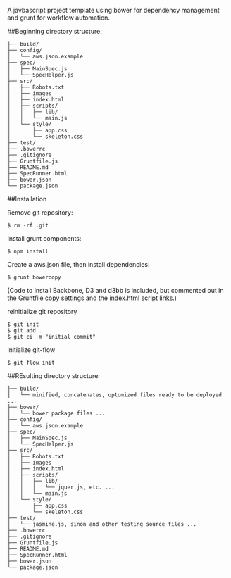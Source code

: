 A javbascript project template using bower for dependency management and grunt for workflow automation.

##Beginning directory structure:

```
├── build/
├── config/
│   └── aws.json.example
├── spec/
│   ├── MainSpec.js
│   └── SpecHelper.js
├── src/
│   ├── Robots.txt
│   ├── images
│   ├── index.html
│   ├── scripts/
│   │   ├── lib/
│   │   └── main.js
│   └── style/
│       ├── app.css
│       └── skeleton.css
├── test/
├── .bowerrc
├── .gitignore
├── Gruntfile.js
├── README.md
├── SpecRunner.html
├── bower.json
└── package.json
```

##Installation

Remove git repository:
```
$ rm -rf .git
```

Install grunt components:
```
$ npm install
```

Create a aws.json file, then install dependencies:
```
$ grunt bowercopy
```
(Code to install Backbone, D3 and d3bb is included, but commented out in the Gruntfile copy settings and the index.html script links.)

reinitialize git repository
```
$ git init
$ git add .
$ git ci -m "initial commit"
```

initialize git-flow
```
$ git flow init
```

##REsulting directory structure:

```
├── build/
│   └── minified, concatenates, optomized files ready to be deployed ...
├── bower/
│   └── bower package files ...
├── config/
│   └── aws.json.example
├── spec/
│   ├── MainSpec.js
│   └── SpecHelper.js
├── src/
│   ├── Robots.txt
│   ├── images
│   ├── index.html
│   ├── scripts/
│   │   ├── lib/
│   │   │   └── jquer.js, etc. ...
│   │   └── main.js
│   └── style/
│       ├── app.css
│       └── skeleton.css
├── test/
│   └── jasmine.js, sinon and other testing source files ...
├── .bowerrc
├── .gitignore
├── Gruntfile.js
├── README.md
├── SpecRunner.html
├── bower.json
└── package.json
```